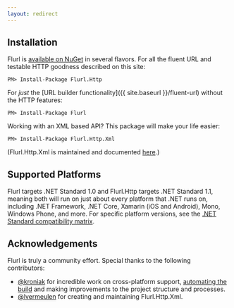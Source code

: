 ```yaml
---
layout: redirect
---
```


## Installation

Flurl is [available on NuGet](https://www.nuget.org/packages?q=flurl) in several flavors. For all the fluent URL and testable HTTP goodness described on this site:

````
PM> Install-Package Flurl.Http
````

For *just* the [URL builder functionality]({{ site.baseurl }}/fluent-url) without the HTTP features:

````
PM> Install-Package Flurl
````

Working with an XML based API? This package will make your life easier:

````
PM> Install-Package Flurl.Http.Xml
````

(Flurl.Http.Xml is maintained and documented [here](https://github.com/lvermeulen/Flurl.Http.Xml).)

## Supported Platforms

Flurl targets .NET Standard 1.0 and Flurl.Http targets .NET Standard 1.1, meaning both will run on just about every platform that .NET runs on, including .NET Framework, .NET Core, Xamarin (iOS and Android), Mono, Windows Phone, and more. For specific platform versions, see the [.NET Standard compatibility matrix](https://docs.microsoft.com/en-us/dotnet/standard/net-standard).

## Acknowledgements

Flurl is truly a community effort. Special thanks to the following contributors:

- [@kroniak](https://github.com/kroniak) for incredible work on cross-platform support, [automating the build](https://ci.appveyor.com/project/kroniak/flurl/branch/master) and making improvements to the project structure and processes.
- [@lvermeulen](https://github.com/lvermeulen) for creating and maintaining Flurl.Http.Xml.
